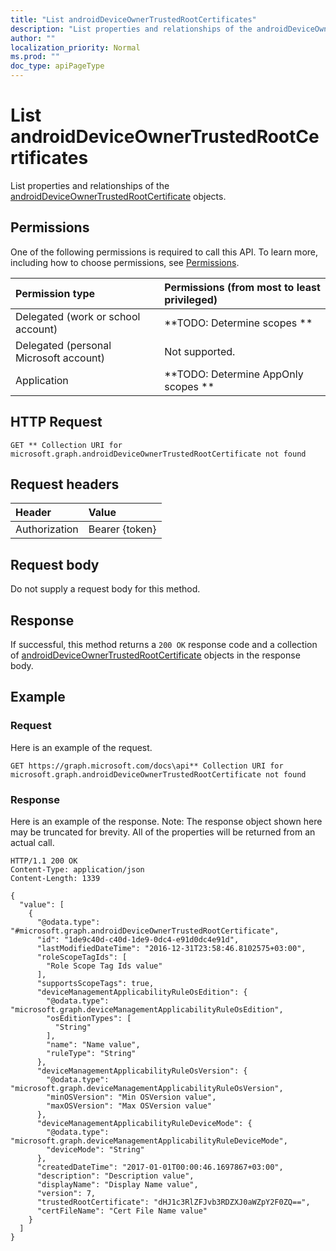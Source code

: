 ```yaml
---
title: "List androidDeviceOwnerTrustedRootCertificates"
description: "List properties and relationships of the androidDeviceOwnerTrustedRootCertificate objects."
author: ""
localization_priority: Normal
ms.prod: ""
doc_type: apiPageType
---
```


# List androidDeviceOwnerTrustedRootCertificates

List properties and relationships of the [androidDeviceOwnerTrustedRootCertificate](../resources/androiddeviceownertrustedrootcertificate.md) objects.

## Permissions
One of the following permissions is required to call this API. To learn more, including how to choose permissions, see [Permissions](/concepts/permissions-reference.md).

|Permission type|Permissions (from most to least privileged)|
|:---|:---|
|Delegated (work or school account)|**TODO: Determine scopes **|
|Delegated (personal Microsoft account)|Not supported.|
|Application|**TODO: Determine AppOnly scopes **|

## HTTP Request
<!-- {
  "blockType": "ignored"
}
-->
``` http
GET ** Collection URI for microsoft.graph.androidDeviceOwnerTrustedRootCertificate not found
```

## Request headers
|Header|Value|
|:---|:---|
|Authorization|Bearer {token}|

## Request body
Do not supply a request body for this method.

## Response
If successful, this method returns a `200 OK` response code and a collection of [androidDeviceOwnerTrustedRootCertificate](../resources/androiddeviceownertrustedrootcertificate.md) objects in the response body.

## Example

### Request
Here is an example of the request.
<!-- {
  "blockType": "request",
  "name": "get_androiddeviceownertrustedrootcertificate"
}
-->
``` http
GET https://graph.microsoft.com/docs\api** Collection URI for microsoft.graph.androidDeviceOwnerTrustedRootCertificate not found
```

### Response
Here is an example of the response. Note: The response object shown here may be truncated for brevity. All of the properties will be returned from an actual call.
<!-- {
  "blockType": "response",
  "truncated": true,
  "@odata.type": "collection(microsoft.graph.androiddeviceownertrustedrootcertificate)"
}
-->
``` http
HTTP/1.1 200 OK
Content-Type: application/json
Content-Length: 1339

{
  "value": [
    {
      "@odata.type": "#microsoft.graph.androidDeviceOwnerTrustedRootCertificate",
      "id": "1de9c40d-c40d-1de9-0dc4-e91d0dc4e91d",
      "lastModifiedDateTime": "2016-12-31T23:58:46.8102575+03:00",
      "roleScopeTagIds": [
        "Role Scope Tag Ids value"
      ],
      "supportsScopeTags": true,
      "deviceManagementApplicabilityRuleOsEdition": {
        "@odata.type": "microsoft.graph.deviceManagementApplicabilityRuleOsEdition",
        "osEditionTypes": [
          "String"
        ],
        "name": "Name value",
        "ruleType": "String"
      },
      "deviceManagementApplicabilityRuleOsVersion": {
        "@odata.type": "microsoft.graph.deviceManagementApplicabilityRuleOsVersion",
        "minOSVersion": "Min OSVersion value",
        "maxOSVersion": "Max OSVersion value"
      },
      "deviceManagementApplicabilityRuleDeviceMode": {
        "@odata.type": "microsoft.graph.deviceManagementApplicabilityRuleDeviceMode",
        "deviceMode": "String"
      },
      "createdDateTime": "2017-01-01T00:00:46.1697867+03:00",
      "description": "Description value",
      "displayName": "Display Name value",
      "version": 7,
      "trustedRootCertificate": "dHJ1c3RlZFJvb3RDZXJ0aWZpY2F0ZQ==",
      "certFileName": "Cert File Name value"
    }
  ]
}
```


